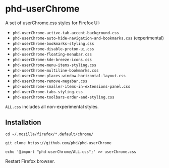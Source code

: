 phd-userChrome
=================================

A set of userChrome.css styles for Firefox UI:

- `phd-userChrome-active-tab-accent-background.css`
- `phd-userChrome-auto-hide-navigation-and-bookmarks.css` (experimental)
- `phd-userChrome-bookmarks-styling.css`
- `phd-userChrome-disable-proton-ui.css`
- `phd-userChrome-floating-menubar.css`
- `phd-userChrome-kde-breeze-icons.css`
- `phd-userChrome-menu-items-styling.css`
- `phd-userChrome-multiline-bookmarks.css`
- `phd-userChrome-places-window-horizontal-layout.css`
- `phd-userChrome-remove-megabar.css`
- `phd-userChrome-smaller-items-in-extensions-panel.css`
- `phd-userChrome-tabs-styling.css`
- `phd-userChrome-toolbars-order-and-styling.css`

`ALL.css` includes all non-experimental styles.

Installation
------------

`cd ~/.mozilla/firefox/*.default/chrome/`

`git clone https://github.com/phd/phd-userChrome`

`echo '@import "phd-userChrome/ALL.css";' >> userChrome.css`

Restart Firefox browser.
